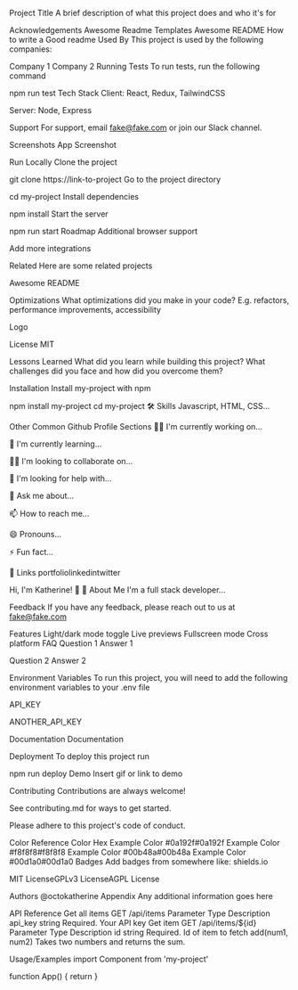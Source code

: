 Project Title
A brief description of what this project does and who it's for

Acknowledgements
Awesome Readme Templates
Awesome README
How to write a Good readme
Used By
This project is used by the following companies:

Company 1
Company 2
Running Tests
To run tests, run the following command

  npm run test
Tech Stack
Client: React, Redux, TailwindCSS

Server: Node, Express

Support
For support, email fake@fake.com or join our Slack channel.

Screenshots
App Screenshot

Run Locally
Clone the project

  git clone https://link-to-project
Go to the project directory

  cd my-project
Install dependencies

  npm install
Start the server

  npm run start
Roadmap
Additional browser support

Add more integrations

Related
Here are some related projects

Awesome README

Optimizations
What optimizations did you make in your code? E.g. refactors, performance improvements, accessibility

Logo

License
MIT

Lessons Learned
What did you learn while building this project? What challenges did you face and how did you overcome them?

Installation
Install my-project with npm

  npm install my-project
  cd my-project
🛠 Skills
Javascript, HTML, CSS...

Other Common Github Profile Sections
👩‍💻 I'm currently working on...

🧠 I'm currently learning...

👯‍♀️ I'm looking to collaborate on...

🤔 I'm looking for help with...

💬 Ask me about...

📫 How to reach me...

😄 Pronouns...

⚡️ Fun fact...

🔗 Links
portfoliolinkedintwitter

Hi, I'm Katherine! 👋
🚀 About Me
I'm a full stack developer...

Feedback
If you have any feedback, please reach out to us at fake@fake.com

Features
Light/dark mode toggle
Live previews
Fullscreen mode
Cross platform
FAQ
Question 1
Answer 1

Question 2
Answer 2

Environment Variables
To run this project, you will need to add the following environment variables to your .env file

API_KEY

ANOTHER_API_KEY

Documentation
Documentation

Deployment
To deploy this project run

  npm run deploy
Demo
Insert gif or link to demo

Contributing
Contributions are always welcome!

See contributing.md for ways to get started.

Please adhere to this project's code of conduct.

Color Reference
Color	Hex
Example Color	#0a192f#0a192f
Example Color	#f8f8f8#f8f8f8
Example Color	#00b48a#00b48a
Example Color	#00d1a0#00d1a0
Badges
Add badges from somewhere like: shields.io

MIT LicenseGPLv3 LicenseAGPL License

Authors
@octokatherine
Appendix
Any additional information goes here

API Reference
Get all items
  GET /api/items
Parameter	Type	Description
api_key	string	Required. Your API key
Get item
  GET /api/items/${id}
Parameter	Type	Description
id	string	Required. Id of item to fetch
add(num1, num2)
Takes two numbers and returns the sum.

Usage/Examples
import Component from 'my-project'

function App() {
  return <Component />
}
